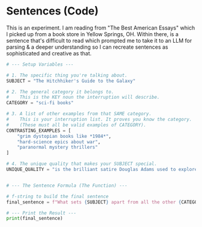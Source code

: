 # Sentences (Code)

This is an experiment. I am reading from "The Best American Essays" which I picked up from a book store in Yellow Springs, OH. Within there, is a sentence that's difficult to read which prompted me to take it to an LLM for parsing & a deeper understanding so I can recreate sentences as sophisticated and creative as that.&#x20;



```python
# --- Setup Variables ---

# 1. The specific thing you're talking about.
SUBJECT = "The Hitchhiker's Guide to the Galaxy"

# 2. The general category it belongs to.
#    This is the KEY noun the interruption will describe.
CATEGORY = "sci-fi books"

# 3. A list of other examples from that SAME category.
#    This is your interruption list. It proves you know the category.
#    (These must all be valid examples of CATEGORY).
CONTRASTING_EXAMPLES = [
    "grim dystopian books like *1984*",
    "hard-science epics about war",
    "paranormal mystery thrillers"
]

# 4. The unique quality that makes your SUBJECT special.
UNIQUE_QUALITY = "is the brilliant satire Douglas Adams used to explore cosmic absurdity."


# --- The Sentence Formula (The Function) ---

# f-string to build the final sentence
final_sentence = f"What sets {SUBJECT} apart from all the other {CATEGORY} I've read—{CONTRASTING_EXAMPLES[0]}, {CONTRASTING_EXAMPLES[1]}, and {CONTRASTING_EXAMPLES[2]}—{UNIQUE_QUALITY}"

# --- Print the Result ---
print(final_sentence)
```

